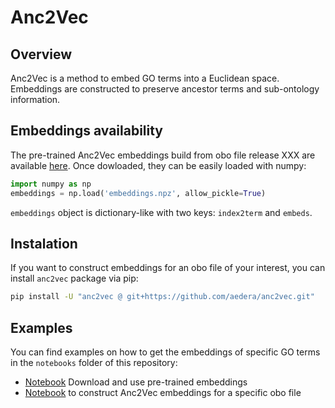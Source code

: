# Anc2Vec

## Overview
Anc2Vec is a method to embed GO terms into a Euclidean space. Embeddings are
constructed to preserve ancestor terms and sub-ontology information.

## Embeddings availability

The pre-trained Anc2Vec embeddings build from obo file release XXX are
available [here](https://drive.google.com/file/d/1u8bmzv3q1UzfKjc4ZleCIbX5BSoz7mJ7/view?usp=sharing). Once dowloaded, they can be easily loaded
with numpy:

```python
import numpy as np
embeddings = np.load('embeddings.npz', allow_pickle=True)
```

`embeddings` object is dictionary-like with two keys: `index2term` and
`embeds`.

## Instalation

If you want to construct embeddings for an obo file of your interest, you can install
`anc2vec` package via pip:

```bash
pip install -U "anc2vec @ git+https://github.com/aedera/anc2vec.git"
```

## Examples

You can find examples on how to get the embeddings of specific GO terms in the
`notebooks` folder of this repository:

* [Notebook]() Download and use pre-trained embeddings
* [Notebook](https://colab.research.google.com/github/aedera/anc2vec/blob/main/anc2vec_notbook.ipynb) to construct Anc2Vec embeddings for a specific obo file
